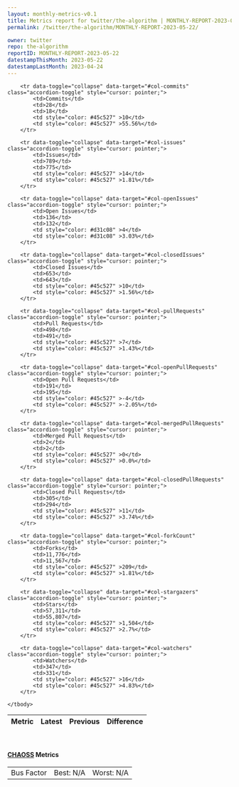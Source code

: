 ```yaml
---
layout: monthly-metrics-v0.1
title: Metrics report for twitter/the-algorithm | MONTHLY-REPORT-2023-05-22 | 2023-05-22
permalink: /twitter/the-algorithm/MONTHLY-REPORT-2023-05-22/

owner: twitter
repo: the-algorithm
reportID: MONTHLY-REPORT-2023-05-22
datestampThisMonth: 2023-05-22
datestampLastMonth: 2023-04-24
---
```



<table class="table table-condensed" style="border-collapse:collapse;">
    <thead>
    <tr>
        <th>Metric</th>
        <th>Latest</th>
        <th>Previous</th>
        <th colspan="2" style="text-align: center;">Difference</th>
    </tr>
    </thead>
    <tbody>

        <tr data-toggle="collapse" data-target="#col-commits" class="accordion-toggle" style="cursor: pointer;">
            <td>Commits</td>
            <td>28</td>
            <td>18</td>
            <td style="color: #45c527" >10</td>
            <td style="color: #45c527" >55.56%</td>
        </tr>
        
        <tr data-toggle="collapse" data-target="#col-issues" class="accordion-toggle" style="cursor: pointer;">
            <td>Issues</td>
            <td>789</td>
            <td>775</td>
            <td style="color: #45c527" >14</td>
            <td style="color: #45c527" >1.81%</td>
        </tr>
        
        <tr data-toggle="collapse" data-target="#col-openIssues" class="accordion-toggle" style="cursor: pointer;">
            <td>Open Issues</td>
            <td>136</td>
            <td>132</td>
            <td style="color: #d31c08" >4</td>
            <td style="color: #d31c08" >3.03%</td>
        </tr>
        
        <tr data-toggle="collapse" data-target="#col-closedIssues" class="accordion-toggle" style="cursor: pointer;">
            <td>Closed Issues</td>
            <td>653</td>
            <td>643</td>
            <td style="color: #45c527" >10</td>
            <td style="color: #45c527" >1.56%</td>
        </tr>
        
        <tr data-toggle="collapse" data-target="#col-pullRequests" class="accordion-toggle" style="cursor: pointer;">
            <td>Pull Requests</td>
            <td>498</td>
            <td>491</td>
            <td style="color: #45c527" >7</td>
            <td style="color: #45c527" >1.43%</td>
        </tr>
        
        <tr data-toggle="collapse" data-target="#col-openPullRequests" class="accordion-toggle" style="cursor: pointer;">
            <td>Open Pull Requests</td>
            <td>191</td>
            <td>195</td>
            <td style="color: #45c527" >-4</td>
            <td style="color: #45c527" >-2.05%</td>
        </tr>
        
        <tr data-toggle="collapse" data-target="#col-mergedPullRequests" class="accordion-toggle" style="cursor: pointer;">
            <td>Merged Pull Requests</td>
            <td>2</td>
            <td>2</td>
            <td style="color: #45c527" >0</td>
            <td style="color: #45c527" >0.0%</td>
        </tr>
        
        <tr data-toggle="collapse" data-target="#col-closedPullRequests" class="accordion-toggle" style="cursor: pointer;">
            <td>Closed Pull Requests</td>
            <td>305</td>
            <td>294</td>
            <td style="color: #45c527" >11</td>
            <td style="color: #45c527" >3.74%</td>
        </tr>
        
        <tr data-toggle="collapse" data-target="#col-forkCount" class="accordion-toggle" style="cursor: pointer;">
            <td>Forks</td>
            <td>11,776</td>
            <td>11,567</td>
            <td style="color: #45c527" >209</td>
            <td style="color: #45c527" >1.81%</td>
        </tr>
        
        <tr data-toggle="collapse" data-target="#col-stargazers" class="accordion-toggle" style="cursor: pointer;">
            <td>Stars</td>
            <td>57,311</td>
            <td>55,807</td>
            <td style="color: #45c527" >1,504</td>
            <td style="color: #45c527" >2.7%</td>
        </tr>
        
        <tr data-toggle="collapse" data-target="#col-watchers" class="accordion-toggle" style="cursor: pointer;">
            <td>Watchers</td>
            <td>347</td>
            <td>331</td>
            <td style="color: #45c527" >16</td>
            <td style="color: #45c527" >4.83%</td>
        </tr>
        
    </tbody>
</table>
<br>
<h4><a target="_blank" href="https://chaoss.community/">CHAOSS</a> Metrics</h4>

<table class="table table-condensed" style="border-collapse:collapse;">
    <tbody>
        <td>Bus Factor</td>
        <td>Best: N/A</td>
        <td>Worst: N/A</td>
    </tbody>
</table>
